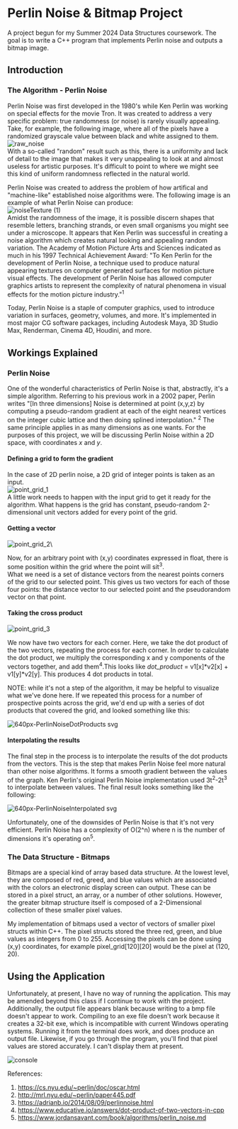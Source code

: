 # Perlin Noise & Bitmap Project
A project begun for my Summer 2024 Data Structures coursework. The goal is to write a C++ program that implements Perlin noise and outputs a bitmap image.

## Introduction
### The Algorithm - Perlin Noise
Perlin Noise was first developed in the 1980's while Ken Perlin was working on special effects for the movie Tron. It was created to address a very specific problem: true randomness (or noise) is rarely visually appealing. Take, for example, the following image, where all of the pixels have a randomized grayscale value between black and white assigned to them.
\
![raw_noise](https://github.com/user-attachments/assets/38f5f8fd-ef90-4454-a9a6-48f15d7ae142)
\
With a so-called "random" result such as this, there is a uniformity and lack of detail to the image that makes it very unappealing to look at and almost useless for artistic purposes. It's difficult to point to where we might see this kind of uniform randomness reflected in the natural world. 

Perlin Noise was created to address the problem of how artifical and "machine-like" established noise algorithms were. The following image is an example of what Perlin Noise can produce:
\
![noiseTexture (1)](https://github.com/user-attachments/assets/635af4ca-25c8-41dd-865b-5819b19ff9a4)
\
Amidst the randomness of the image, it is possible discern shapes that resemble letters, branching strands, or even small organisms you might see under a microscope. It appears that Ken Perlin was successful in creating a noise algorithm which creates natural looking and appealing random variation. The Academy of Motion Picture Arts and Sciences indicated as much in his 1997 Technical Achievement Award: "To Ken Perlin for the development of Perlin Noise, a technique used to produce natural appearing textures on computer generated surfaces for motion picture visual effects. The development of Perlin Noise has allowed computer graphics artists to represent the complexity of natural phenomena in visual effects for the motion picture industry."<sup>1</sup>

Today, Perlin Noise is a staple of computer graphics, used to introduce variation in surfaces, geometry, volumes, and more. It's implemented in most major CG software packages, including Autodesk Maya, 3D Studio Max, Renderman, Cinema 4D, Houdini, and more.


## Workings Explained
### Perlin Noise
One of the wonderful characteristics of Perlin Noise is that, abstractly, it's a simple algorithm. Referring to his previous work in a 2002 paper, Perlin writes "[In three dimensions] Noise is determined at point (x,y,z) by computing a pseudo-random gradient at each of the eight nearest vertices on the integer cubic lattice and then doing splined interpolation." <sup>2</sup> The same principle applies in as many dimensions as one wants. For the purposes of this project, we will be discussing Perlin Noise within a 2D space, with coordinates *x* and *y*.

#### Defining a grid to form the gradient
In the case of 2D perlin noise, a 2D grid of integer points is taken as an input.\
![point_grid_1](https://github.com/user-attachments/assets/2c99bb35-3121-4915-9c75-210f10aa9595)\
A little work needs to happen with the input grid to get it ready for the algorithm. What happens is the grid has constant, pseudo-random 2-dimensional unit vectors added for every point of the grid.

#### Getting a vector
![point_grid_2](https://github.com/user-attachments/assets/0d573fe0-007f-41cb-8199-c4287ef36ddc)\

Now, for an arbitrary point with (x,y) coordinates expressed in float, there is some position within the grid where the point will sit<sup>3</sup>. \
What we need is a set of distance vectors from the nearest points corners of the grid to our selected point. This gives us two vectors for each of those four points: the distance vector to our selected point and the pseudorandom vector on that point.

#### Taking the cross product
![point_grid_3](https://github.com/user-attachments/assets/c323b3b0-df2a-4396-afda-ff5bdd58229f)

We now have two vectors for each corner. Here, we take the dot product of the two vectors, repeating the process for each corner. In order to calculate the dot product, we multiply the corresponding x and y components of the vectors together, and add them<sup>4</sup>.This looks like *dot_product* = v1[x]*v2[x] + v1[y]*v2[y]. This produces 4 dot products in total. 

NOTE: while it's not a step of the algorithm, it may be helpful to visualize what we've done here. If we repeated this process for a number of prospective points across the grid, we'd end up with a series of dot products that covered the grid, and looked something like this:

![640px-PerlinNoiseDotProducts svg](https://github.com/user-attachments/assets/3c510080-ade3-496f-8fa7-9625b7a68133)

#### Interpolating the results
The final step in the process is to interpolate the results of the dot products from the vectors. This is the step that makes Perlin Noise feel more natural than other noise algorithms. It forms a smooth gradient between the values of the graph. 
Ken Perlin's original Perlin Noise implementation used 3t<sup>2</sup>-2t<sup>3</sup> to interpolate between values. The final result looks something like the following:

![640px-PerlinNoiseInterpolated svg](https://github.com/user-attachments/assets/f9c93ea5-3ecb-49b6-b848-6d61a57dfabd)

Unfortunately, one of the downsides of Perlin Noise is that it's not very efficient. Perlin Noise has a complexity of O(2^n) where n is the number of dimensions it's operating on<sup>5</sup>. 

### The Data Structure - Bitmaps
Bitmaps are a special kind of array based data structure. At the lowest level, they are composed of red, greed, and blue values which are associated with the colors an electronic display screen can output. These can be stored in a pixel struct, an array, or a number of other solutions. However, the greater bitmap structure itself is composed of a 2-Dimensional collection of these smaller pixel values. 

My implementation of bitmaps used a vector of vectors of smaller pixel structs within C++. The pixel structs stored the three red, green, and blue values as integers from 0 to 255. Accessing the pixels can be done using (x,y) coordinates, for example pixel_grid[120][20] would be the pixel at (120, 20).

## Using the Application
Unfortunately, at present, I have no way of running the application. This may be amended beyond this class if I continue to work with the project. 
Additionally, the output file appears blank because writing to a bmp file doesn't appear to work. 
Compiling to an exe file doesn't work because it creates a 32-bit exe, which is incompatible with current Windows operating systems. 
Running it from the terminal does work, and does produce an output file. Likewise, if you go through the program, you'll find that pixel values are stored accurately. I can't display them at present.

![console](https://github.com/user-attachments/assets/f202a0b8-a3ae-4d45-b1b2-7800d7dc298b)


References:
1. https://cs.nyu.edu/~perlin/doc/oscar.html
2. http://mrl.nyu.edu/~perlin/paper445.pdf
3. https://adrianb.io/2014/08/09/perlinnoise.html
4. https://www.educative.io/answers/dot-product-of-two-vectors-in-cpp
5. https://www.jordansavant.com/book/algorithms/perlin_noise.md
